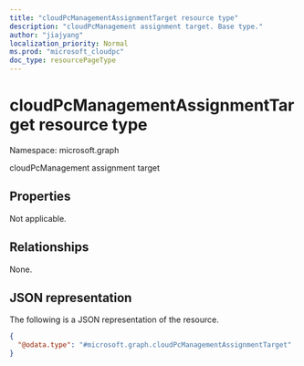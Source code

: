 ```yaml
---
title: "cloudPcManagementAssignmentTarget resource type"
description: "cloudPcManagement assignment target. Base type."
author: "jiajyang"
localization_priority: Normal
ms.prod: "microsoft_cloudpc"
doc_type: resourcePageType
---
```


# cloudPcManagementAssignmentTarget resource type

Namespace: microsoft.graph

cloudPcManagement assignment target

## Properties

Not applicable.

## Relationships

None.

## JSON representation

The following is a JSON representation of the resource.
<!-- {
  "blockType": "resource",
  "@odata.type": "microsoft.graph.cloudPcManagementAssignmentTarget"
}
-->

``` json
{
  "@odata.type": "#microsoft.graph.cloudPcManagementAssignmentTarget"
}
```
